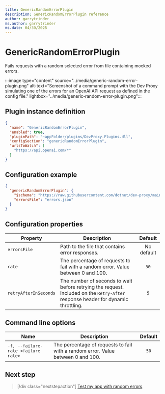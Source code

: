 ```yaml
---
title: GenericRandomErrorPlugin
description: GenericRandomErrorPlugin reference
author: garrytrinder
ms.author: garrytrinder
ms.date: 04/30/2025
---
```


# GenericRandomErrorPlugin

Fails requests with a random selected error from file containing mocked errors.

:::image type="content" source="../media/generic-random-error-plugin.png" alt-text="Screenshot of a command prompt with the Dev Proxy simulating one of the errors for an OpenAI API request as defined in the config file." lightbox="../media/generic-random-error-plugin.png":::

## Plugin instance definition

```json
{
  "name": "GenericRandomErrorPlugin",
  "enabled": true,
  "pluginPath": "~appFolder/plugins/DevProxy.Plugins.dll",
  "configSection": "genericRandomErrorPlugin",
  "urlsToWatch": [
    "https://api.openai.com/*"
  ]
}
```

## Configuration example

```json
{
  "genericRandomErrorPlugin": {
    "$schema": "https://raw.githubusercontent.com/dotnet/dev-proxy/main/schemas/v0.29.0/genericrandomerrorplugin.schema.json",
    "errorsFile": "errors.json"
  }
}
```

## Configuration properties

| Property | Description | Default |
|----------|-------------|:-------:|
| `errorsFile` | Path to the file that contains error responses. | No default |
| `rate` | The percentage of requests to fail with a random error. Value between 0 and 100. | `50` |
| `retryAfterInSeconds` | The number of seconds to wait before retrying the request. Included on the `Retry-After` response header for dynamic throttling. | `5` |

## Command line options

| Name | Description | Default |
|----------|-------------|:-------:|
| `-f, --failure-rate <failure rate>` | The percentage of requests to fail with a random error. Value between 0 and 100. | `50` |

## Next step

> [!div class="nextstepaction"]
> [Test my app with random errors](../how-to/test-my-app-with-random-errors.md)

